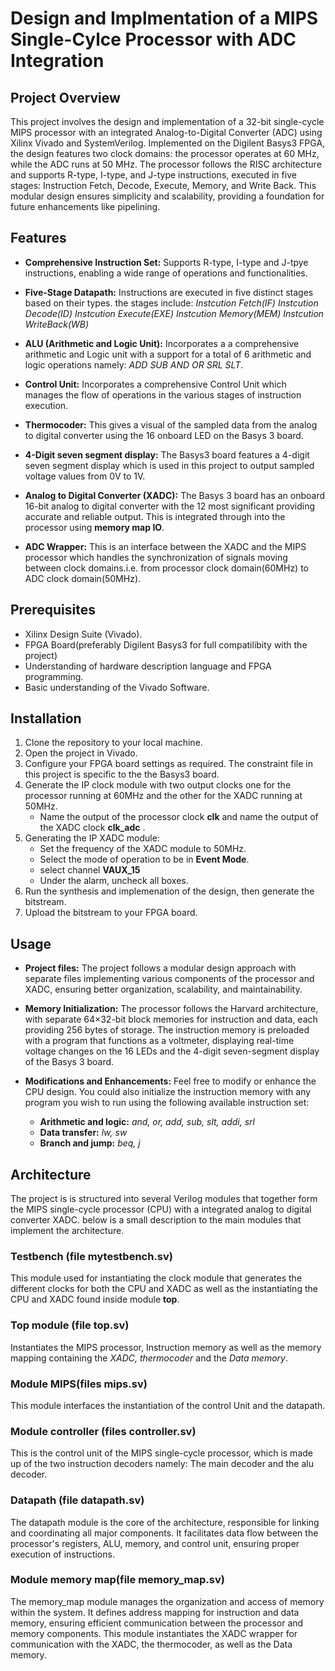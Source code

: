 # Design and Implmentation of a MIPS Single-Cylce Processor with ADC Integration
## Project Overview
This project involves the design and implementation of a 32-bit single-cycle MIPS processor 
with an integrated Analog-to-Digital Converter (ADC) using Xilinx Vivado and SystemVerilog.
Implemented on the Digilent Basys3 FPGA, the design features two clock domains: the processor
operates at 60 MHz, while the ADC runs at 50 MHz. The processor follows the RISC architecture
and supports R-type, I-type, and J-type instructions, executed in five stages: Instruction
Fetch, Decode, Execute, Memory, and Write Back. This modular design ensures simplicity
and scalability, providing a foundation for future enhancements like pipelining.

## Features
- **Comprehensive Instruction Set:** Supports R-type, I-type and J-tpye instructions, enabling a 
wide range of operations and functionalities.

- **Five-Stage Datapath:** Instructions are executed in five distinct stages based on their types.
the stages include: *Instcution Fetch(IF)* *Instcution Decode(ID)* *Instcution Execute(EXE)*
*Instcution Memory(MEM)* *Instcution WriteBack(WB)*

- **ALU (Arithmetic and Logic Unit):** Incorporates a a comprehensive arithmetic and Logic unit
with a support for a total of 6 arithmetic and logic operations namely: *ADD* *SUB* *AND* *OR*
*SRL* *SLT*.

- **Control Unit:** Incorporates a comprehensive Control Unit which manages the flow of operations
in the various stages of instruction execution.

- **Thermocoder:** This gives a visual of the sampled data from the analog to digital converter
using the 16 onboard LED on the Basys 3 board.

- **4-Digit seven segment display:** The Basys3 board features a 4-digit seven segment display 
which is used in this project to output sampled voltage values from 0V to 1V.

- **Analog to Digital Converter (XADC):** The Basys 3 board has an onboard 16-bit analog to 
digital converter with the 12 most significant providing accurate and reliable output. This is 
integrated through into the processor using **memory map IO**.

- **ADC Wrapper:** This is an interface between the XADC and the MIPS processor which handles 
the synchronization of signals moving between clock domains.i.e. from processor clock
domain(60MHz) to ADC clock domain(50MHz).

## Prerequisites
- Xilinx Design Suite (Vivado).
- FPGA Board(preferably Digilent Basys3 for full compatilibity with the project)
- Understanding of hardware description language and FPGA programming. 
- Basic understanding of the Vivado Software.

## Installation

1. Clone the repository to your local machine.
2. Open the project in Vivado.
3. Configure your FPGA board settings as required. The constraint file in this project is 
specific to the the Basys3 board.
4. Generate the IP clock module with two output clocks one for the processor running at 60MHz
and the other for the XADC running at 50MHz. 
    - Name the output of the processor clock **clk** and name the output of the XADC clock 
    **clk_adc** .
5. Generating the IP XADC module:
    - Set the frequency of the XADC module to 50MHz.
    - Select the mode of operation to be in **Event Mode**.
    - select channel **VAUX_15** 
    - Under the alarm, uncheck all boxes.
6. Run the synthesis and implemenation of the design, then generate the bitstream. 
7. Upload the bitstream to your FPGA board.

## Usage
- **Project files:** The project follows a modular design approach with separate files 
implementing various components of the processor and XADC, ensuring better organization,
scalability, and maintainability.

- **Memory Initialization:** The processor follows the Harvard architecture, with separate 
64×32-bit block memories for instruction and data, each providing 256 bytes of storage.
The instruction memory is preloaded with a program that functions as a voltmeter, displaying
real-time voltage changes on the 16 LEDs and the 4-digit seven-segment display of the 
Basys 3 board.

- **Modifications and Enhancements:** Feel free to modify or enhance the CPU design. You could 
also initialize the instruction memory with any program you wish to run using the following 
available instruction set:
    - **Arithmetic and logic:** *and, or, add, sub, slt, addi, srl* 
    - **Data transfer:**  *lw, sw* 
    - **Branch and jump:**  *beq, j* 

## Architecture
The project is is structured into several Verilog modules that together form the MIPS single-cycle
processor (CPU) with a integrated analog to digital converter XADC. below is a small description 
to the main modules that implement the architecture.

### Testbench (file mytestbench.sv)
This module used for instantiating the clock module that generates the different clocks for both
the CPU and XADC as well as the instantiating the CPU and XADC found inside module **top**.

### Top module (file top.sv)
Instantiates the MIPS processor, Instruction memory as well as the memory mapping containing 
the *XADC, thermocoder* and the *Data memory*.
 
### Module MIPS(files mips.sv)
This module interfaces the instantiation of the control Unit and the datapath.

### Module controller (files controller.sv)
This is the control unit of the MIPS single-cycle processor, which is made up of the two 
instruction decoders namely: The main decoder and the alu decoder.

### Datapath (file datapath.sv) 
The datapath module is the core of the architecture, responsible for linking and coordinating 
all major components. It facilitates data flow between the processor's registers, ALU, memory,
and control unit, ensuring proper execution of instructions.

### Module memory map(file memory_map.sv)
The memory_map module manages the organization and access of memory within the system. It defines
address mapping for instruction and data memory, ensuring efficient communication between 
the processor and memory components. This module instantiates the XADC wrapper for communication
with the XADC, the thermocoder, as well as the Data memory.

